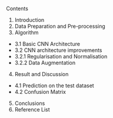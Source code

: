 Contents
1. Introduction
2. Data Preparation and Pre-processing
3. Algorithm
 * 3.1 Basic CNN Architecture
 * 3.2 CNN architecture improvements
 * 3.2.1 Regularisation and Normalisation
 * 3.2.2 Data Augmentation
4. Result and Discussion
 * 4.1 Prediction on the test dataset
 * 4.2 Confusion Matrix
5. Conclusions
6. Reference List
